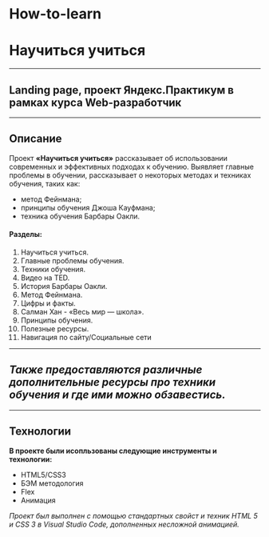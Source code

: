 # How-to-learn
# Научиться учиться

------
**Landing page, проект Яндекс.Практикум в рамках курса Web-разработчик**
------

------
**Описание**
------
Проект **«Научиться учиться»** рассказывает об использовании современных и эффективных подходах к обучению. Выявляет главные проблемы в обучении, рассказывает о некоторых методах и техниках обучения, таких как:
* метод Фейнмана;
* принципы обучения Джоша Кауфмана;
* техника обучения Барбары Оакли.

#### Разделы:
1. Научиться учиться.
2. Главные проблемы обучения.
3. Техники обучения.
4. Видео на TED.
5. История Барбары Оакли.
6. Метод Фейнмана.
7. Цифры и факты.
8. Салман Хан - «Весь мир — школа».
9. Принципы обучения.
10. Полезные ресурсы.
11. Навигация по сайту/Социальные сети

------
*Также предоставляются различные дополнительные ресурсы про техники обучения и где ими можно обзавестись.*
------

------
**Технологии**
------
**В проекте были исопльзованы следующие инструменты и технологии:**
- HTML5/CSS3
- БЭМ методология
- Flex
- Анимация

*Проект был выполнен с помощью стандартных свойст и техник HTML 5 и CSS 3 в Visual Studio Code, дополненных несложной анимацией.*
